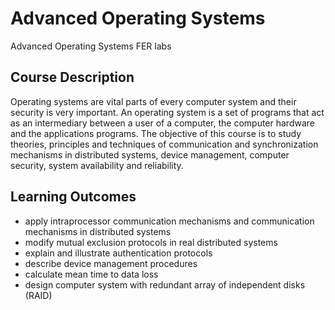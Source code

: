 # Advanced Operating Systems
Advanced Operating Systems FER labs

## Course Description
Operating systems are vital parts of every computer system and their security is very important. An operating system is a set of programs that act as an intermediary between a user of a computer, the computer hardware and the applications programs. The objective of this course is to study theories, principles and techniques of communication and synchronization mechanisms in distributed systems, device management, computer security, system availability and reliability.

## Learning Outcomes

- apply intraprocessor communication mechanisms and communication mechanisms in distributed systems
- modify mutual exclusion protocols in real distributed systems
- explain and illustrate authentication protocols
- describe device management procedures
- calculate mean time to data loss
- design computer system with redundant array of independent disks (RAID)
